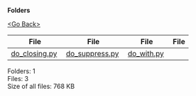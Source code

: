 **Folders**

[&lt;Go Back&gt;](../right.html)

<table><thead><tr class="header"><th><strong>File</strong></th><th><strong>File</strong></th><th><strong>File</strong></th><th><strong>File</strong></th></tr></thead><tbody><tr class="odd"><td><a href="do_closing.py">do_closing.py</a> </td><td><a href="do_suppress.py">do_suppress.py</a> </td><td><a href="do_with.py">do_with.py</a> </td><td></td></tr></tbody></table>

Folders: 1  
Files: 3  
Size of all files: 768 KB
